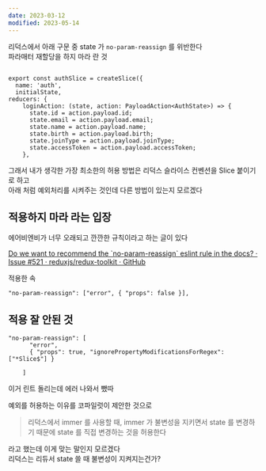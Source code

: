 ```yaml
---
date: 2023-03-12
modified: 2023-05-14
---
```


리덕스에서 아래 구문 중 state 가 `no-param-reassign` 를 위반한다  
파라매터 재할당을 하지 마라 란 것

```tsx

export const authSlice = createSlice({
  name: 'auth',
  initialState,
reducers: {
    loginAction: (state, action: PayloadAction<AuthState>) => {
      state.id = action.payload.id;
      state.email = action.payload.email;
      state.name = action.payload.name;
      state.birth = action.payload.birth;
      state.joinType = action.payload.joinType;
      state.accessToken = action.payload.accessToken;
    },
```

그래서 내가 생각한 가장 최소한의 허용 방법은 리덕스 슬라이스 컨벤션을 Slice 붙이기로 하고  
아래 처럼 예외처리를 시켜주는 것인데 다른 방법이 있는지 모르겠다

## 적용하지 마라 라는 입장

에어비엔비가 너무 오래되고 깐깐한 규칙이라고 하는 글이 있다

[Do we want to recommend the \`no-param-reassign\` eslint rule in the docs? · Issue #521 · reduxjs/redux-toolkit · GitHub](https://github.com/reduxjs/redux-toolkit/issues/521)

적용한 속

```
"no-param-reassign": ["error", { "props": false }],
```

## 적용 잘 안된 것

```tsx
"no-param-reassign": [
      "error",
      { "props": true, "ignorePropertyModificationsForRegex": ["*Slice$"] }

    ]
```

이거 린트 돌리는데 에러 나와서 뺐따

예외를 허용하는 이유를 코파일럿이 제안한 것으로

> 리덕스에서 immer 를 사용할 때, immer 가 불변성을 지키면서 state 를 변경하기 때문에 state 를 직접 변경하는 것을 허용한다

라고 했는데 이게 맞는 말인지 모르겠다  
리덕스는 리듀서 state 쓸 때 불변성이 지켜지는건가?
